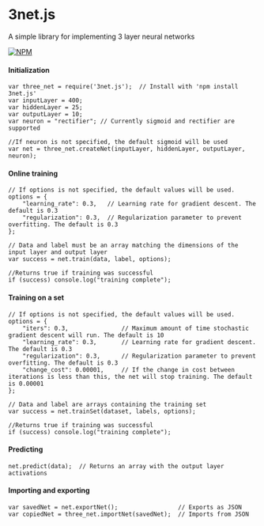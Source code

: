 # 3net.js

A simple library for implementing 3 layer neural networks

[![NPM](https://nodei.co/npm/3net.js.png)](https://npmjs.org/package/3net.js)

#### Initialization
    var three_net = require('3net.js');  // Install with 'npm install 3net.js'
    var inputLayer = 400;
    var hiddenLayer = 25;
    var outputLayer = 10;
    var neuron = "rectifier"; // Currently sigmoid and rectifier are supported
    
    //If neuron is not specified, the default sigmoid will be used
    var net = three_net.createNet(inputLayer, hiddenLayer, outputLayer, neuron);  
    
#### Online training 
    // If options is not specified, the default values will be used.
    options = {
        "learning_rate": 0.3,   // Learning rate for gradient descent. The default is 0.3
        "regularization": 0.3,  // Regularization parameter to prevent overfitting. The default is 0.3
    };
    
    // Data and label must be an array matching the dimensions of the input layer and output layer
    var success = net.train(data, label, options);
    
    //Returns true if training was successful
    if (success) console.log("training complete");  
    
#### Training on a set 
    // If options is not specified, the default values will be used.
    options = {
        "iters": 0.3,               // Maximum amount of time stochastic gradient descent will run. The default is 10
        "learning_rate": 0.3,       // Learning rate for gradient descent. The default is 0.3
        "regularization": 0.3,      // Regularization parameter to prevent overfitting. The default is 0.3
        "change_cost": 0.00001,     // If the change in cost between iterations is less than this, the net will stop training. The default is 0.00001
    };
    
    // Data and label are arrays containing the training set
    var success = net.trainSet(dataset, labels, options);
    
    //Returns true if training was successful
    if (success) console.log("training complete");  
    
#### Predicting
    net.predict(data);  // Returns an array with the output layer activations
    
#### Importing and exporting
    var savedNet = net.exportNet();                 // Exports as JSON
    var copiedNet = three_net.importNet(savedNet);  // Imports from JSON
